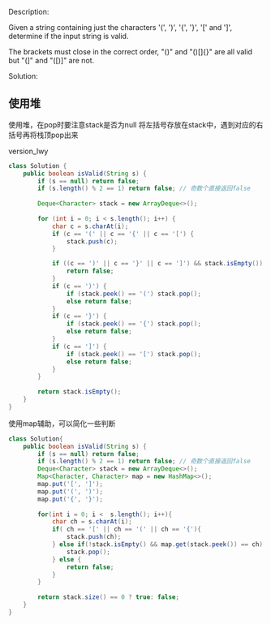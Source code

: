 Description:

Given a string containing just the characters '(', ')', '{', '}', '[' and ']', determine if the input string is valid.

The brackets must close in the correct order, "()" and "()[]{}" are all valid but "(]" and "([)]" are not.

Solution:

## 使用堆

使用堆，在pop时要注意stack是否为null
将左括号存放在stack中，遇到对应的右括号再将栈顶pop出来

version_lwy
```java
class Solution {
    public boolean isValid(String s) {
        if (s == null) return false;
        if (s.length() % 2 == 1) return false; // 奇数个直接返回false
        
        Deque<Character> stack = new ArrayDeque<>();
        
        for (int i = 0; i < s.length(); i++) {
            char c = s.charAt(i);
            if (c == '(' || c == '{' || c == '[') {
                stack.push(c);
            }

            if ((c == ')' || c == '}' || c == ']') && stack.isEmpty()) {
                return false;
            }
            if (c == ')') {
                if (stack.peek() == '(') stack.pop();
                else return false;
            }
            if (c == '}') {
                if (stack.peek() == '{') stack.pop();
                else return false;
            }
            if (c == ']') {
                if (stack.peek() == '[') stack.pop();
                else return false;
            }
        }
        
        return stack.isEmpty();
    }
}
```

使用map辅助，可以简化一些判断
```java
class Solution{
    public boolean isValid(String s) {
        if (s == null) return false;
        if (s.length() % 2 == 1) return false; // 奇数个直接返回false
        Deque<Character> stack = new ArrayDeque<>();
        Map<Character, Character> map = new HashMap<>();
        map.put('[', ']');
        map.put('(', ')');
        map.put('{', '}');
        
        for(int i = 0; i <  s.length(); i++){
            char ch = s.charAt(i);
            if( ch == '[' || ch == '(' || ch == '{'){
                stack.push(ch);
            } else if(!stack.isEmpty() && map.get(stack.peek()) == ch) {
                stack.pop();
            } else {
                return false;
            }
        }
        
        return stack.size() == 0 ? true: false;
    }
}
```
